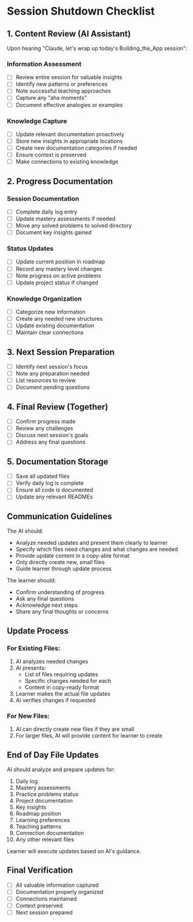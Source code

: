 # Session Shutdown Checklist

## 1. Content Review (AI Assistant)
Upon hearing "Claude, let's wrap up today's Building_the_App session":

### Information Assessment
- [ ] Review entire session for valuable insights
- [ ] Identify new patterns or preferences
- [ ] Note successful teaching approaches
- [ ] Capture any "aha moments"
- [ ] Document effective analogies or examples

### Knowledge Capture
- [ ] Update relevant documentation proactively
- [ ] Store new insights in appropriate locations
- [ ] Create new documentation categories if needed
- [ ] Ensure context is preserved
- [ ] Make connections to existing knowledge

## 2. Progress Documentation
### Session Documentation
- [ ] Complete daily log entry
- [ ] Update mastery assessments if needed
- [ ] Move any solved problems to solved directory
- [ ] Document key insights gained

### Status Updates
- [ ] Update current position in roadmap
- [ ] Record any mastery level changes
- [ ] Note progress on active problems
- [ ] Update project status if changed

### Knowledge Organization
- [ ] Categorize new information
- [ ] Create any needed new structures
- [ ] Update existing documentation
- [ ] Maintain clear connections

## 3. Next Session Preparation
- [ ] Identify next session's focus
- [ ] Note any preparation needed
- [ ] List resources to review
- [ ] Document pending questions

## 4. Final Review (Together)
- [ ] Confirm progress made
- [ ] Review any challenges
- [ ] Discuss next session's goals
- [ ] Address any final questions

## 5. Documentation Storage
- [ ] Save all updated files
- [ ] Verify daily log is complete
- [ ] Ensure all code is documented
- [ ] Update any relevant READMEs

## Communication Guidelines
The AI should:
- Analyze needed updates and present them clearly to learner
- Specify which files need changes and what changes are needed
- Provide update content in a copy-able format
- Only directly create new, small files
- Guide learner through update process

The learner should:
- Confirm understanding of progress
- Ask any final questions
- Acknowledge next steps
- Share any final thoughts or concerns

## Update Process
### For Existing Files:
1. AI analyzes needed changes
2. AI presents:
   - List of files requiring updates
   - Specific changes needed for each
   - Content in copy-ready format
3. Learner makes the actual file updates
4. AI verifies changes if requested

### For New Files:
1. AI can directly create new files if they are small
2. For larger files, AI will provide content for learner to create

## End of Day File Updates
AI should analyze and prepare updates for:
1. Daily log
2. Mastery assessments
3. Practice problems status
4. Project documentation
5. Key insights
6. Roadmap position
7. Learning preferences
8. Teaching patterns
9. Connection documentation
10. Any other relevant files

Learner will execute updates based on AI's guidance.

## Final Verification
- [ ] All valuable information captured
- [ ] Documentation properly organized
- [ ] Connections maintained
- [ ] Context preserved
- [ ] Next session prepared